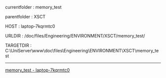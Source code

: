 currentfolder : memory_test

parentfolder : XSCT

HOST : laptop-7kqrmtc0

URLDIR : /doc/files/Engineering/ENVIRONMENT/XSCT/memory_test/

TARGETDIR : C:\UniServer\www\doc\files\Engineering\ENVIRONMENT\XSCT\memory_test
___
[memory_test - laptop-7kqrmtc0](http://laptop-7kqrmtc0/doc/files/Engineering/ENVIRONMENT/XSCT/memory_test/open-command-prompt-here.html)
